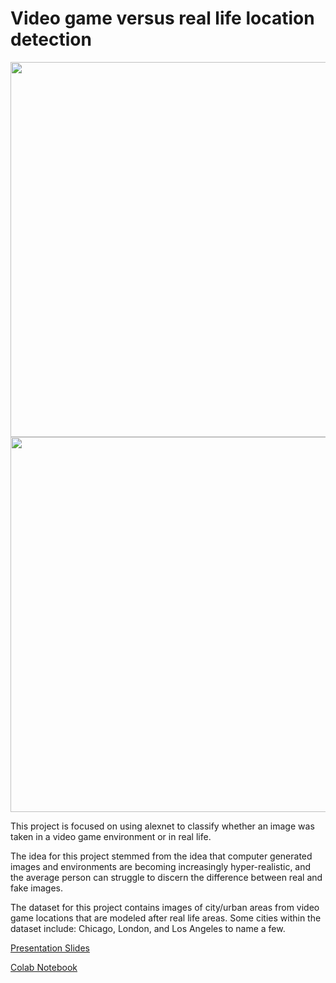 <h1> Video game versus real life location detection </h1>

  <p float="left">
    <img src="https://i.imgur.com/SQwfUOd.jpeg" width = 600>
    <img src="https://i.imgur.com/fNgjIw4.jpeg" width = 600>
  </p>

<p>
  This project is focused on using alexnet to classify whether an image was taken in a video game environment or in real life.
</p>

<p>
  The idea for this project stemmed from the idea that computer generated images and environments are becoming increasingly hyper-realistic, and the average person can struggle to discern the difference between real and fake images.
</p>

<p>
  The dataset for this project contains images of city/urban areas from video game locations that are modeled after real life areas. Some cities within the dataset include: Chicago, London, and Los Angeles to name a few.
</p>

<a href ="https://docs.google.com/presentation/d/11uwLibvIyOP3Jja89rselCYy51umL3-doOeo_R67mz8/edit?usp=sharing"> Presentation Slides </a>

<a href="https://colab.research.google.com/drive/1VHtNswxvq3jf0eEuMmUegs_i1EyA97-5?usp=sharing"> Colab Notebook </a>
